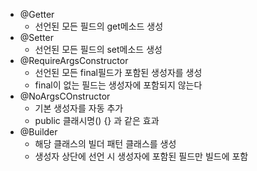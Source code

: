 - @Getter
  - 선언된 모든 필드의 get메소드 생성
- @Setter
  - 선언된 모든 필드의 set메소드 생성
- @RequireArgsConstructor
  - 선언된 모든 final필드가 포함된 생성자를 생성
  - final이 없는 필드는 생성자에 포함되지 않는다
- @NoArgsCOnstructor
  - 기본 생성자를 자동 추가
  - public 클래시명() {} 과 같은 효과
- @Builder
  - 해당 클래스의 빌더 패턴 클래스를 생성
  - 생성자 상단에 선언 시 생성자에 포함된 필드만 빌드에 포함